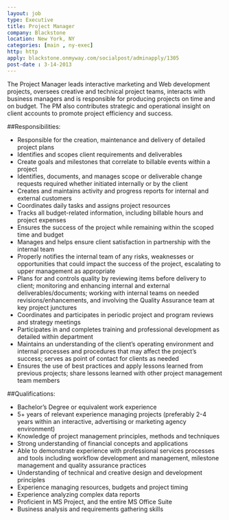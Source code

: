 ```yaml
---
layout: job
type: Executive
title: Project Manager
company: Blackstone
location: New York, NY
categories: [main , ny-exec]
http: http
apply: blackstone.onmyway.com/socialpost/adminapply/1305
post-date : 3-14-2013
---
```


The Project Manager leads interactive marketing and Web development projects, oversees creative and technical project teams, interacts with business managers and is responsible for producing projects on time and on budget. The PM also contributes strategic and operational insight on client accounts to promote project efficiency and success.

##Responsibilities:

* Responsible for the creation, maintenance and delivery of detailed project plans
* Identifies and scopes client requirements and deliverables
* Create goals and milestones that correlate to billable events within a project
* Identifies, documents, and manages scope or deliverable change requests required whether initiated internally or by the client
* Creates and maintains activity and progress reports for internal and external customers
* Coordinates daily tasks and assigns project resources
* Tracks all budget-related information, including billable hours and project expenses
* Ensures the success of the project while remaining within the scoped time and budget
* Manages and helps ensure client satisfaction in partnership with the internal team
* Properly notifies the internal team of any risks, weaknesses or opportunities that could impact the success of the project, escalating to upper management as appropriate
* Plans for and controls quality by reviewing items before delivery to client; monitoring and enhancing internal and external deliverables/documents; working with internal teams on needed revisions/enhancements, and involving the Quality Assurance team at key project junctures
* Coordinates and participates in periodic project and program reviews and strategy meetings
* Participates in and completes training and professional development as detailed within department
* Maintains an understanding of the client’s operating environment and internal processes and procedures that may affect the project’s success; serves as point of contact for clients as needed
* Ensures the use of best practices and apply lessons learned from previous projects; share lessons learned with other project management team members

##Qualifications:

* Bachelor’s Degree or equivalent work experience
* 5+ years of relevant experience managing projects (preferably 2-4 years within an interactive, advertising or marketing agency environment)
* Knowledge of project management principles, methods and techniques
* Strong understanding of financial concepts and applications
* Able to demonstrate experience with professional services processes and tools including workflow development and management, milestone management and quality assurance practices
* Understanding of technical and creative design and development principles
* Experience managing resources, budgets and project timing
* Experience analyzing complex data reports
* Proficient in MS Project, and the entire MS Office Suite
* Business analysis and requirements gathering skills